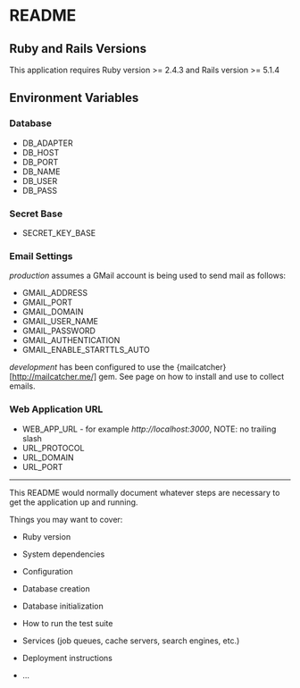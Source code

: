 # README

## Ruby and Rails Versions

This application requires Ruby version >= 2.4.3 and Rails version >= 5.1.4

## Environment Variables

### Database

* DB_ADAPTER
* DB_HOST
* DB_PORT
* DB_NAME
* DB_USER
* DB_PASS

### Secret Base
* SECRET_KEY_BASE

### Email Settings

_production_ assumes a GMail account is being used to send mail as follows:

* GMAIL_ADDRESS
* GMAIL_PORT
* GMAIL_DOMAIN
* GMAIL_USER_NAME
* GMAIL_PASSWORD
* GMAIL_AUTHENTICATION
* GMAIL_ENABLE_STARTTLS_AUTO

_development_ has been configured to use the {mailcatcher}[http://mailcatcher.me/] gem. See page on how to install and use to collect emails.

### Web Application URL

* WEB_APP_URL - for example <i>http://localhost:3000</i>, NOTE: no trailing slash 
* URL_PROTOCOL 
* URL_DOMAIN 
* URL_PORT 

---

This README would normally document whatever steps are necessary to get the
application up and running.

Things you may want to cover:

* Ruby version

* System dependencies

* Configuration

* Database creation

* Database initialization

* How to run the test suite

* Services (job queues, cache servers, search engines, etc.)

* Deployment instructions

* ...
